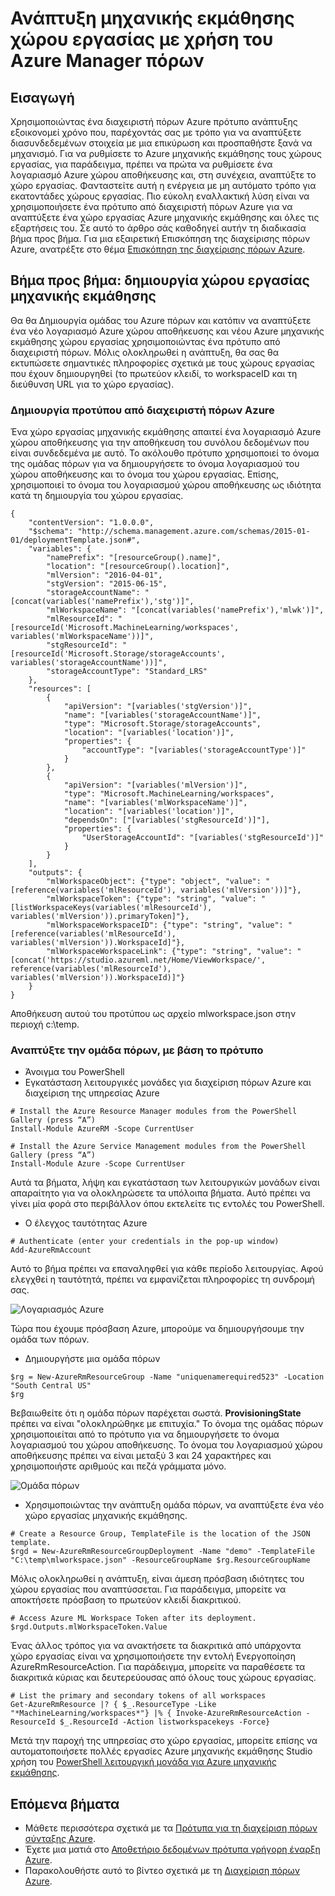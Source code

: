 <properties
    pageTitle="Ανάπτυξη μηχανικής εκμάθησης χώρου εργασίας με χρήση προτύπου για τη διαχείριση πόρων Azure | Microsoft Azure"
    description="Πώς μπορείτε να αναπτύξετε ένα χώρο εργασίας για Azure μηχανικής εκμάθησης χρησιμοποιώντας το πρότυπο διαχείρισης πόρων Azure"
    services="machine-learning"
    documentationCenter=""
    authors="ahgyger"
    manager="haining"
    editor="garye"/>

<tags
    ms.service="machine-learning"
    ms.workload="data-services"
    ms.tgt_pltfrm="na"
    ms.devlang="na"
    ms.topic="article"
    ms.date="08/23/2016"
    ms.author="ahgyger"/>
# <a name="deploy-machine-learning-workspace-using-azure-resource-manager"></a>Ανάπτυξη μηχανικής εκμάθησης χώρου εργασίας με χρήση του Azure Manager πόρων

## <a name="introduction"></a>Εισαγωγή
Χρησιμοποιώντας ένα διαχειριστή πόρων Azure πρότυπο ανάπτυξης εξοικονομεί χρόνο που, παρέχοντάς σας με τρόπο για να αναπτύξετε διασυνδεδεμένων στοιχεία με μια επικύρωση και προσπαθήστε ξανά να μηχανισμό. Για να ρυθμίσετε το Azure μηχανικής εκμάθησης τους χώρους εργασίας, για παράδειγμα, πρέπει να πρώτα να ρυθμίσετε ένα λογαριασμό Azure χώρου αποθήκευσης και, στη συνέχεια, αναπτύξτε το χώρο εργασίας. Φανταστείτε αυτή η ενέργεια με μη αυτόματο τρόπο για εκατοντάδες χώρους εργασίας. Πιο εύκολη εναλλακτική λύση είναι να χρησιμοποιήσετε ένα πρότυπο από διαχειριστή πόρων Azure για να αναπτύξετε ένα χώρο εργασίας Azure μηχανικής εκμάθησης και όλες τις εξαρτήσεις του. Σε αυτό το άρθρο σάς καθοδηγεί αυτήν τη διαδικασία βήμα προς βήμα. Για μια εξαιρετική Επισκόπηση της διαχείρισης πόρων Azure, ανατρέξτε στο θέμα [Επισκόπηση της διαχείρισης πόρων Azure](../azure-resource-manager/resource-group-overview.md).

## <a name="step-by-step-create-a-machine-learning-workspace"></a>Βήμα προς βήμα: δημιουργία χώρου εργασίας μηχανικής εκμάθησης
Θα θα Δημιουργία ομάδας του Azure πόρων και κατόπιν να αναπτύξετε ένα νέο λογαριασμό Azure χώρου αποθήκευσης και νέου Azure μηχανικής εκμάθησης χώρου εργασίας χρησιμοποιώντας ένα πρότυπο από διαχειριστή πόρων. Μόλις ολοκληρωθεί η ανάπτυξη, θα σας θα εκτυπώσετε σημαντικές πληροφορίες σχετικά με τους χώρους εργασίας που έχουν δημιουργηθεί (το πρωτεύον κλειδί, το workspaceID και τη διεύθυνση URL για το χώρο εργασίας).

### <a name="create-an-azure-resource-manager-template"></a>Δημιουργία προτύπου από διαχειριστή πόρων Azure
Ένα χώρο εργασίας μηχανικής εκμάθησης απαιτεί ένα λογαριασμό Azure χώρου αποθήκευσης για την αποθήκευση του συνόλου δεδομένων που είναι συνδεδεμένα με αυτό.
Το ακόλουθο πρότυπο χρησιμοποιεί το όνομα της ομάδας πόρων για να δημιουργήσετε το όνομα λογαριασμού του χώρου αποθήκευσης και το όνομα του χώρου εργασίας.  Επίσης, χρησιμοποιεί το όνομα του λογαριασμού χώρου αποθήκευσης ως ιδιότητα κατά τη δημιουργία του χώρου εργασίας.

```
{
    "contentVersion": "1.0.0.0",
    "$schema": "http://schema.management.azure.com/schemas/2015-01-01/deploymentTemplate.json#",
    "variables": {
        "namePrefix": "[resourceGroup().name]",
        "location": "[resourceGroup().location]",
        "mlVersion": "2016-04-01",
        "stgVersion": "2015-06-15",
        "storageAccountName": "[concat(variables('namePrefix'),'stg')]",
        "mlWorkspaceName": "[concat(variables('namePrefix'),'mlwk')]",
        "mlResourceId": "[resourceId('Microsoft.MachineLearning/workspaces', variables('mlWorkspaceName'))]",
        "stgResourceId": "[resourceId('Microsoft.Storage/storageAccounts', variables('storageAccountName'))]",
        "storageAccountType": "Standard_LRS"
    },
    "resources": [
        {
            "apiVersion": "[variables('stgVersion')]",
            "name": "[variables('storageAccountName')]",
            "type": "Microsoft.Storage/storageAccounts",
            "location": "[variables('location')]",
            "properties": {
                "accountType": "[variables('storageAccountType')]"
            }
        },
        {
            "apiVersion": "[variables('mlVersion')]",
            "type": "Microsoft.MachineLearning/workspaces",
            "name": "[variables('mlWorkspaceName')]",
            "location": "[variables('location')]",
            "dependsOn": ["[variables('stgResourceId')]"],
            "properties": {
                "UserStorageAccountId": "[variables('stgResourceId')]"
            }
        }
    ],
    "outputs": {
        "mlWorkspaceObject": {"type": "object", "value": "[reference(variables('mlResourceId'), variables('mlVersion'))]"},
        "mlWorkspaceToken": {"type": "string", "value": "[listWorkspaceKeys(variables('mlResourceId'), variables('mlVersion')).primaryToken]"},
        "mlWorkspaceWorkspaceID": {"type": "string", "value": "[reference(variables('mlResourceId'), variables('mlVersion')).WorkspaceId]"},
        "mlWorkspaceWorkspaceLink": {"type": "string", "value": "[concat('https://studio.azureml.net/Home/ViewWorkspace/', reference(variables('mlResourceId'), variables('mlVersion')).WorkspaceId)]"}
    }
}

```
Αποθήκευση αυτού του προτύπου ως αρχείο mlworkspace.json στην περιοχή c:\temp\.

### <a name="deploy-the-resource-group-based-on-the-template"></a>Αναπτύξτε την ομάδα πόρων, με βάση το πρότυπο
* Άνοιγμα του PowerShell
* Εγκατάσταση λειτουργικές μονάδες για διαχείριση πόρων Azure και διαχείριση της υπηρεσίας Azure  

```
# Install the Azure Resource Manager modules from the PowerShell Gallery (press “A”)
Install-Module AzureRM -Scope CurrentUser

# Install the Azure Service Management modules from the PowerShell Gallery (press “A”)
Install-Module Azure -Scope CurrentUser
```

   Αυτά τα βήματα, λήψη και εγκατάσταση των λειτουργικών μονάδων είναι απαραίτητο για να ολοκληρώσετε τα υπόλοιπα βήματα. Αυτό πρέπει να γίνει μία φορά στο περιβάλλον όπου εκτελείτε τις εντολές του PowerShell.   

* Ο έλεγχος ταυτότητας Azure  

```
# Authenticate (enter your credentials in the pop-up window)
Add-AzureRmAccount
```
Αυτό το βήμα πρέπει να επαναληφθεί για κάθε περίοδο λειτουργίας. Αφού ελεγχθεί η ταυτότητά, πρέπει να εμφανίζεται πληροφορίες τη συνδρομή σας.

![Λογαριασμός Azure][1]

Τώρα που έχουμε πρόσβαση Azure, μπορούμε να δημιουργήσουμε την ομάδα των πόρων.

* Δημιουργήστε μια ομάδα πόρων

```
$rg = New-AzureRmResourceGroup -Name "uniquenamerequired523" -Location "South Central US"
$rg
```

Βεβαιωθείτε ότι η ομάδα πόρων παρέχεται σωστά. **ProvisioningState** πρέπει να είναι "ολοκληρώθηκε με επιτυχία."
Το όνομα της ομάδας πόρων χρησιμοποιείται από το πρότυπο για να δημιουργήσετε το όνομα λογαριασμού του χώρου αποθήκευσης. Το όνομα του λογαριασμού χώρου αποθήκευσης πρέπει να είναι μεταξύ 3 και 24 χαρακτήρες και χρησιμοποιήστε αριθμούς και πεζά γράμματα μόνο.

![Ομάδα πόρων][2]

* Χρησιμοποιώντας την ανάπτυξη ομάδα πόρων, να αναπτύξετε ένα νέο χώρο εργασίας μηχανικής εκμάθησης.

```
# Create a Resource Group, TemplateFile is the location of the JSON template.
$rgd = New-AzureRmResourceGroupDeployment -Name "demo" -TemplateFile "C:\temp\mlworkspace.json" -ResourceGroupName $rg.ResourceGroupName
```

Μόλις ολοκληρωθεί η ανάπτυξη, είναι άμεση πρόσβαση ιδιότητες του χώρου εργασίας που αναπτύσσεται. Για παράδειγμα, μπορείτε να αποκτήσετε πρόσβαση το πρωτεύον κλειδί διακριτικού.

```
# Access Azure ML Workspace Token after its deployment.
$rgd.Outputs.mlWorkspaceToken.Value
```

Ένας άλλος τρόπος για να ανακτήσετε τα διακριτικά από υπάρχοντα χώρο εργασίας είναι να χρησιμοποιήσετε την εντολή Ενεργοποίηση AzureRmResourceAction. Για παράδειγμα, μπορείτε να παραθέσετε τα διακριτικά κύριας και δευτερεύουσας από όλους τους χώρους εργασίας.

```  
# List the primary and secondary tokens of all workspaces
Get-AzureRmResource |? { $_.ResourceType -Like "*MachineLearning/workspaces*"} |% { Invoke-AzureRmResourceAction -ResourceId $_.ResourceId -Action listworkspacekeys -Force}  
```
Μετά την παροχή της υπηρεσίας στο χώρο εργασίας, μπορείτε επίσης να αυτοματοποιήσετε πολλές εργασίες Azure μηχανικής εκμάθησης Studio χρήση του [PowerShell λειτουργική μονάδα για Azure μηχανικής εκμάθησης](http://aka.ms/amlps).

## <a name="next-steps"></a>Επόμενα βήματα 
* Μάθετε περισσότερα σχετικά με τα [Πρότυπα για τη διαχείριση πόρων σύνταξης Azure](../resource-group-authoring-templates.md). 
* Έχετε μια ματιά στο [Αποθετήριο δεδομένων πρότυπα γρήγορη έναρξη Azure](https://github.com/Azure/azure-quickstart-templates). 
* Παρακολουθήστε αυτό το βίντεο σχετικά με τη [Διαχείριση πόρων Azure](https://channel9.msdn.com/Events/Ignite/2015/C9-39). 
 
<!--Image references-->
[1]: ../media/machine-learning-deploy-with-resource-manager-template/azuresubscription.png
[2]: ../media/machine-learning-deploy-with-resource-manager-template/resourcegroupprovisioning.png


<!--Link references-->
